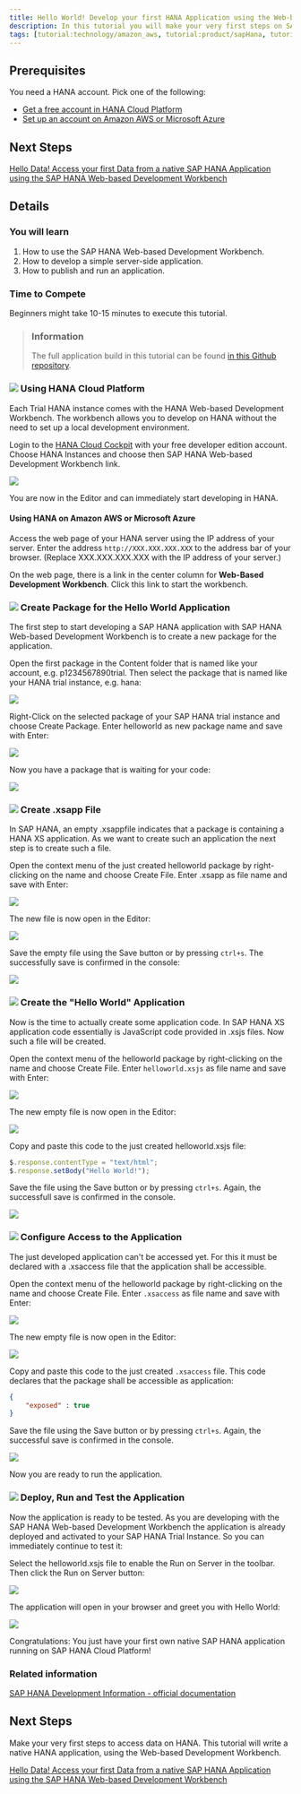 ```yaml
---
title: Hello World! Develop your first HANA Application using the Web-based Development Workbench
description: In this tutorial you will make your very first steps on SAP HANA and develop a very simple "Hello World" application using the SAP HANA Web-based Development Workbench on the SAP HANA Cloud Platform.
tags: [tutorial:technology/amazon_aws, tutorial:product/sapHana, tutorial:product/hcp, tutorial:interest/gettingstarted, tutorial:product/hcp_web_workbench]
---
```


## Prerequisites  
You need a HANA account. Pick one of the following:
- [Get a free account in HANA Cloud Platform](https://account.hanatrial.ondemand.com/register)
- [Set up an account on Amazon AWS or Microsoft Azure](http://go.sap.com/developer/tutorials/setup-hana-for-cloud.html)

## Next Steps
[Hello Data! Access your first Data from a native SAP HANA Application using the SAP HANA Web-based Development Workbench](http://go.sap.com/developer/tutorials/hana-data-access-and-authorizations.html)

## Details
### You will learn  
1. How to use the SAP HANA Web-based Development Workbench.
2. How to develop a simple server-side application. 
3. How to publish and run an application.

### Time to Compete
Beginners might take 10-15 minutes to execute this tutorial.

>### Information
>The full application build in this tutorial can be found [in this Github repository](https://github.com/SAP/cloud-hana-helloworld/).

### ![](http://go.sap.com/dam/application/shared/icons/icon_gold_circle_01.svg) Using HANA Cloud Platform
Each Trial HANA instance comes with the HANA Web-based Development Workbench. The workbench allows you to develop on HANA without the need to set up a local development environment.

Login to the [HANA Cloud Cockpit](https://account.hanatrial.ondemand.com/cockpit) with your free developer edition account.
Choose HANA Instances and choose then SAP HANA Web-based Development Workbench link.

![](https://raw.githubusercontent.com/SAPDocuments/Tutorials/master/tutorials/hana-web-development-workbench/1.png)

You are now in the Editor and can immediately start developing in HANA.

#### Using HANA on Amazon AWS or Microsoft Azure
Access the web page of your HANA server using the IP address of your server. Enter the address ```http://XXX.XXX.XXX.XXX``` to the address bar of your browser. (Replace XXX.XXX.XXX.XXX with the IP address of your server.)

On the web page, there is a link in the center column for **Web-Based Development Workbench**. Click this link to start the workbench.

### ![](http://go.sap.com/dam/application/shared/icons/icon_gold_circle_02.svg) Create Package for the Hello World Application
The first step to start developing a SAP HANA application with SAP HANA Web-based Development Workbench is to create a new package for the application.

Open the first package in the Content folder that is named like your account, e.g. p1234567890trial. Then select the package that is named like your HANA trial instance, e.g. hana:

![](https://raw.githubusercontent.com/SAPDocuments/Tutorials/master/tutorials/hana-web-development-workbench/2.png)

Right-Click on the selected package of your SAP HANA trial instance and choose Create Package. Enter helloworld as new package name and save with Enter:

![](https://raw.githubusercontent.com/SAPDocuments/Tutorials/master/tutorials/hana-web-development-workbench/3.png)

Now you have a package that is waiting for your code:

![](https://raw.githubusercontent.com/SAPDocuments/Tutorials/master/tutorials/hana-web-development-workbench/4.png)

### ![](http://go.sap.com/dam/application/shared/icons/icon_gold_circle_03.svg) Create .xsapp File
In SAP HANA, an empty .xsappfile indicates that a package is containing a HANA XS application. As we want to create such an application the next step is to create such a file.

Open the context menu of the just created helloworld package by right-clicking on the name and choose Create File. Enter .xsapp as file name and save with Enter:

![](https://raw.githubusercontent.com/SAPDocuments/Tutorials/master/tutorials/hana-web-development-workbench/5.png)

The new file is now open in the Editor:

![](https://raw.githubusercontent.com/SAPDocuments/Tutorials/master/tutorials/hana-web-development-workbench/6.png)

Save the empty file using the Save button or by pressing ```ctrl+s```. The successfully save is confirmed in the console:

![](https://raw.githubusercontent.com/SAPDocuments/Tutorials/master/tutorials/hana-web-development-workbench/7.png)

### ![](http://go.sap.com/dam/application/shared/icons/icon_gold_circle_04.svg) Create the "Hello World" Application
Now is the time to actually create some application code. In SAP HANA XS application code essentially is JavaScript code provided in .xsjs files. Now such a file will be created.

Open the context menu of the helloworld package by right-clicking on the name and choose Create File. Enter ```helloworld.xsjs``` as file name and save with Enter:

![](https://raw.githubusercontent.com/SAPDocuments/Tutorials/master/tutorials/hana-web-development-workbench/8.png)

The new empty file is now open in the Editor:

![](https://raw.githubusercontent.com/SAPDocuments/Tutorials/master/tutorials/hana-web-development-workbench/9.png)

Copy and paste this code to the just created helloworld.xsjs file:

```js
$.response.contentType = "text/html";
$.response.setBody("Hello World!");
```

Save the file using the Save button or by pressing ```ctrl+s```. Again, the successfull save is confirmed in the console.

![](https://raw.githubusercontent.com/SAPDocuments/Tutorials/master/tutorials/hana-web-development-workbench/10.png)

### ![](http://go.sap.com/dam/application/shared/icons/icon_gold_circle_05.svg) Configure Access to the Application
The just developed application can't be accessed yet. For this it must be declared with a .xsaccess file that the application shall be accessible.

Open the context menu of the helloworld package by right-clicking on the name and choose Create File. Enter ```.xsaccess``` as file name and save with Enter:

![](https://raw.githubusercontent.com/SAPDocuments/Tutorials/master/tutorials/hana-web-development-workbench/11.png)

The new empty file is now open in the Editor:

![](https://raw.githubusercontent.com/SAPDocuments/Tutorials/master/tutorials/hana-web-development-workbench/12.png)

Copy and paste this code to the just created ```.xsaccess``` file. This code declares that the package shall be accessible as application:

```json
{
    "exposed" : true
}
```
Save the file using the Save button or by pressing ```ctrl+s```. Again, the successful save is confirmed in the console.

![](https://raw.githubusercontent.com/SAPDocuments/Tutorials/master/tutorials/hana-web-development-workbench/13.png)

Now you are ready to run the application.

### ![](http://go.sap.com/dam/application/shared/icons/icon_gold_circle_06.svg) Deploy, Run and Test the Application
Now the application is ready to be tested. As you are developing with the SAP HANA Web-based Development Workbench the application is already deployed and activated to your SAP HANA Trial Instance. So you can immediately continue to test it:

Select the helloworld.xsjs file to enable the Run on Server in the toolbar. Then click the Run on Server button:

![](https://raw.githubusercontent.com/SAPDocuments/Tutorials/master/tutorials/hana-web-development-workbench/14.png)

The application will open in your browser and greet you with Hello World:

![](https://raw.githubusercontent.com/SAPDocuments/Tutorials/master/tutorials/hana-web-development-workbench/15.png)

Congratulations: You just have your first own native SAP HANA application running on SAP HANA Cloud Platform!

### Related information
[SAP HANA Development Information - official documentation](http://help.sap.com/hana_platform#section6)


## Next Steps
Make your very first steps to access data on HANA. This tutorial will write a native HANA application, using the Web-based Development Workbench.

[Hello Data! Access your first Data from a native SAP HANA Application using the SAP HANA Web-based Development Workbench](http://go.sap.com/developer/tutorials/hana-data-access-and-authorizations.html)
